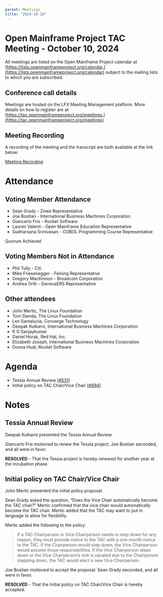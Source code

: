 ```yaml
---
parent: Meetings
title: "2024-10-10"
---
```


# Open Mainframe Project TAC Meeting - October 10, 2024

All meetings are listed on the Open Mainframe Project calendar at [https://lists.openmainframeproject.org/calendar,](https://lists.openmainframeproject.org/calendar) subject to the mailing lists to which you are subscribed.


## Conference call details

Meetings are hosted on the LFX Meeting Management platform. More details on how to register are at [https://tac.openmainframeproject.org/meetings.](https://tac.openmainframeproject.org/meetings)


## Meeting Recording

A recording of the meeting and the transcript are both available at the link below:

[Meeting Recording](https://zoom.us/rec/share/m3d-sF-BbcRsTvVuxhjSrW8r_9yZLXEq37EWVekqBxLMg8WVSSoWHklKSV2LeaY.yjCWNr5RuEnOGGeJ)


# Attendance

## Voting Member Attendance

* Sean Grady - Zowe Representative
* Joe Bostian - International Business Machines Corporation
* Giancarlo Frix - Rocket Software
* Lauren Valenti - Open Mainframe Education Representative
* Sudharsana Srinivasan - COBOL Programming Course Representative

Quorum Achieved

## Voting Members Not in Attendance

* Phil Tully - Citi
* Mike Friesenegger - Feilong Representative
* Gregory MacKinnon - Broadcom Corporation
* Andrea Orth - GenevaERS Representative

## Other attendees

* John Mertic, The Linux Foundation
* Tom Slanda, The Linux Foundation
* Len Santalucia, Converge Technology
* Deepak Kulkarni, International Business Machines Corporation
* K G Sanjaykumar
* Daniel Horak, Red Hat, Inc.
* Elizabeth Joseph, International Business Machines Corporation 
* Donna Hudi, Rocket Software

# Agenda

* Tessia Annual Review [[#531](https://github.com/orgs/openmainframeproject/projects/21?pane=issue&itemId=35490847&issue=openmainframeproject%7Ctac%7C531)]
* Initial policy on TAC Chair/Vice Chair [[#694](https://github.com/openmainframeproject/tac/pull/694)]

# Notes

## Tessia Annual Review

Deepak Kulkarni presented the Tessia Annual Review.

Giancarlo Frix motioned to renew the Tessia project. Joe Bostian seconded, and all were in favor.

**RESOLVED** - That the Tessia project is hereby renewed for another year at the incubation phase.


## Initial policy on TAC Chair/Vice Chair

John Mertic presented the initial policy proposal.  

Sean Grady asked the question, “Does the Vice Chair automatically become the TAC chair?”  Mertic confirmed that the vice chair would automatically become the TAC chair.  Mertic added that the TAC may want to put in language to allow for flexibility.  

Mertic added the following to the policy:

> If a TAC Chairperson or Vice Chairperson needs to step down for any reason, they must provide notice to the TAC with a one-month notice to the TAC.  If the Chairperson would step down, the Vice Chairperson would assume those responsibilities.  If the Vice Chairperson steps down or the Vice Chairperson’s role is vacated due to the Chairperson stepping down, the TAC would elect a new Vice Chairperson.  

Joe Bostian motioned to accept the proposal.  Sean Grady seconded, and all were in favor.

**RESOLVED** - That the Initial policy on TAC Chair/Vice Chair is hereby accepted.
